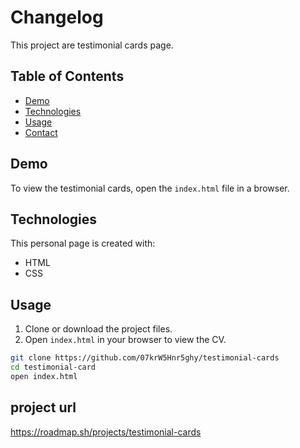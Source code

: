 # Changelog

This project are testimonial cards page.

## Table of Contents

- [Demo](#demo)
- [Technologies](#technologies)
- [Usage](#usage)
- [Contact](#contact)

## Demo

To view the testimonial cards, open the `index.html` file in a browser.

## Technologies

This personal page is created with:

- HTML
- CSS

## Usage

1. Clone or download the project files.
2. Open `index.html` in your browser to view the CV.

```bash
git clone https://github.com/07krW5Hnr5ghy/testimonial-cards
cd testimonial-card
open index.html
```

## project url

https://roadmap.sh/projects/testimonial-cards

